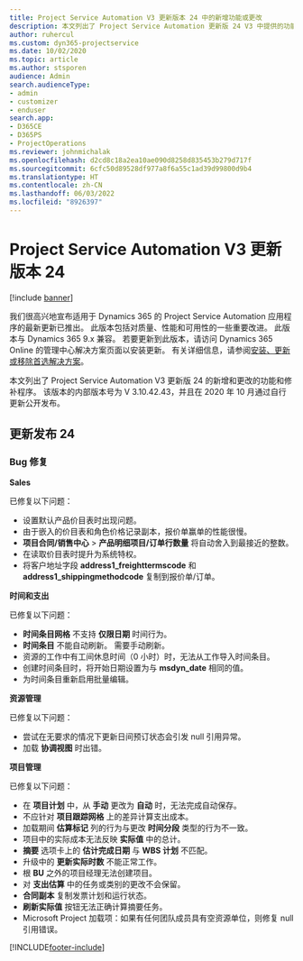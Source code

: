 ```yaml
---
title: Project Service Automation V3 更新版本 24 中的新增功能或更改
description: 本文列出了 Project Service Automation 更新版 24 V3 中提供的功能和修补程序。
author: ruhercul
ms.custom: dyn365-projectservice
ms.date: 10/02/2020
ms.topic: article
ms.author: stsporen
audience: Admin
search.audienceType:
- admin
- customizer
- enduser
search.app:
- D365CE
- D365PS
- ProjectOperations
ms.reviewer: johnmichalak
ms.openlocfilehash: d2cd8c18a2ea10ae090d8258d835453b279d717f
ms.sourcegitcommit: 6cfc50d89528df977a8f6a55c1ad39d99800d9b4
ms.translationtype: HT
ms.contentlocale: zh-CN
ms.lasthandoff: 06/03/2022
ms.locfileid: "8926397"
---
```

# <a name="project-service-automation-update-release-24-v3"></a>Project Service Automation V3 更新版本 24

[!include [banner](../includes/psa-now-project-operations.md)]

我们很高兴地宣布适用于 Dynamics 365 的 Project Service Automation 应用程序的最新更新已推出。 此版本包括对质量、性能和可用性的一些重要改进。 此版本与 Dynamics 365 9.x 兼容。 若要更新到此版本，请访问 Dynamics 365 Online 的管理中心解决方案页面以安装更新。 有关详细信息，请参阅[安装、更新或移除首选解决方案](/power-platform/admin/install-remove-preferred-solution)。

本文列出了 Project Service Automation V3 更新版 24 的新增和更改的功能和修补程序。 该版本的内部版本号为 V 3.10.42.43，并且在 2020 年 10 月通过自行更新公开发布。

## <a name="update-release-24"></a>更新发布 24

### <a name="bug-fixes"></a>Bug 修复

**Sales**

已修复以下问题：

- 设置默认产品价目表时出现问题。
- 由于嵌入的价目表和角色价格记录副本，报价单赢单的性能很慢。
- **项目合同/销售中心** > **产品明细项目/订单行数量** 将自动舍入到最接近的整数。
- 在读取价目表时提升为系统特权。
- 将客户地址字段 **address1_freighttermscode** 和 **address1_shippingmethodcode** 复制到报价单/订单。 


**时间和支出**

已修复以下问题：

- **时间条目网格** 不支持 **仅限日期** 时间行为。
- **时间条目** 不能自动刷新。 需要手动刷新。
- 资源的工作中有工间休息时间（0 小时）时，无法从工作导入时间条目。
- 创建时间条目时，将开始日期设置为与 **msdyn_date** 相同的值。
- 为时间条目重新启用批量编辑。

**资源管理**

已修复以下问题：

- 尝试在无要求的情况下更新日间预订状态会引发 null 引用异常。
- 加载 **协调视图** 时出错。


**项目管理**

已修复以下问题：

- 在 **项目计划** 中，从 **手动** 更改为 **自动** 时，无法完成自动保存。
- 不应针对 **项目跟踪网格** 上的差异计算支出成本。
- 加载期间 **估算标记** 列的行为与更改 **时间分段** 类型的行为不一致。
- 项目中的实际成本无法反映 **实际值** 中的总计。
- **摘要** 选项卡上的 **估计完成日期** 与 **WBS 计划** 不匹配。
- 升级中的 **更新实际时数** 不能正常工作。
- 根 **BU** 之外的项目经理无法创建项目。
- 对 **支出估算** 中的任务或类别的更改不会保留。
- **合同副本** 复制发票计划和运行状态。
- **刷新实际值** 按钮无法正确计算摘要任务。
- Microsoft Project 加载项：如果有任何团队成员具有空资源单位，则修复 null 引用错误。



[!INCLUDE[footer-include](../includes/footer-banner.md)]
